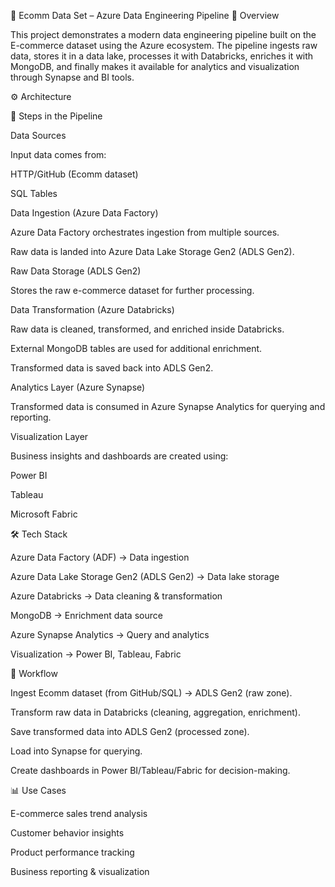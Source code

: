 🛒 Ecomm Data Set – Azure Data Engineering Pipeline
📌 Overview

This project demonstrates a modern data engineering pipeline built on the E-commerce dataset using the Azure ecosystem.
The pipeline ingests raw data, stores it in a data lake, processes it with Databricks, enriches it with MongoDB, and finally makes it available for analytics and visualization through Synapse and BI tools.

⚙️ Architecture

🔹 Steps in the Pipeline

Data Sources

Input data comes from:

HTTP/GitHub (Ecomm dataset)

SQL Tables

Data Ingestion (Azure Data Factory)

Azure Data Factory orchestrates ingestion from multiple sources.

Raw data is landed into Azure Data Lake Storage Gen2 (ADLS Gen2).

Raw Data Storage (ADLS Gen2)

Stores the raw e-commerce dataset for further processing.

Data Transformation (Azure Databricks)

Raw data is cleaned, transformed, and enriched inside Databricks.

External MongoDB tables are used for additional enrichment.

Transformed data is saved back into ADLS Gen2.

Analytics Layer (Azure Synapse)

Transformed data is consumed in Azure Synapse Analytics for querying and reporting.

Visualization Layer

Business insights and dashboards are created using:

Power BI

Tableau

Microsoft Fabric

🛠️ Tech Stack

Azure Data Factory (ADF) → Data ingestion

Azure Data Lake Storage Gen2 (ADLS Gen2) → Data lake storage

Azure Databricks → Data cleaning & transformation

MongoDB → Enrichment data source

Azure Synapse Analytics → Query and analytics

Visualization → Power BI, Tableau, Fabric

🚀 Workflow

Ingest Ecomm dataset (from GitHub/SQL) → ADLS Gen2 (raw zone).

Transform raw data in Databricks (cleaning, aggregation, enrichment).

Save transformed data into ADLS Gen2 (processed zone).

Load into Synapse for querying.

Create dashboards in Power BI/Tableau/Fabric for decision-making.

📊 Use Cases

E-commerce sales trend analysis

Customer behavior insights

Product performance tracking

Business reporting & visualization
